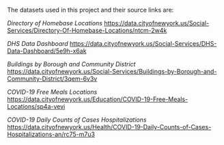 The datasets used in this project and their source links are:

*Directory of Homebase Locations*
https://data.cityofnewyork.us/Social-Services/Directory-Of-Homebase-Locations/ntcm-2w4k

*DHS Data Dashboard*
https://data.cityofnewyork.us/Social-Services/DHS-Data-Dashboard/5e9h-x6ak

*Buildings by Borough and Community District*
https://data.cityofnewyork.us/Social-Services/Buildings-by-Borough-and-Community-District/3qem-6v3v

*COVID-19 Free Meals Locations*
https://data.cityofnewyork.us/Education/COVID-19-Free-Meals-Locations/sp4a-vevi

*COVID-19  Daily Counts of Cases Hospitalizations*
https://data.cityofnewyork.us/Health/COVID-19-Daily-Counts-of-Cases-Hospitalizations-an/rc75-m7u3